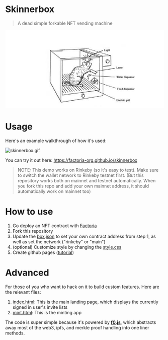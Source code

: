 # Skinnerbox

> A dead simple forkable NFT vending machine

![box.png](box.png)

# Usage

Here's an example walkthrough of how it's used:

![skinnerbox.gif](skinnerbox.gif)

You can try it out here: https://factoria-org.github.io/skinnerbox

> NOTE: This demo works on Rinkeby (so it's easy to test). Make sure to switch the wallet network to Rinkeby testnet first. (But this repository works both on mainnet and testnet automatically. When you fork this repo and add your own mainnet address, it should automatically work on mainnet too)

# How to use

1. Go deploy an NFT contract with [Factoria](https://factoria.app/)
2. Fork this repository
3. Update the [box.json](box.json) to set your own contract address from step 1, as well as set the network ("rinkeby" or "main")
4. (optional) Customize style by changing the [style.css](style.css)
5. Create github pages ([tutorial](https://dev.to/byteslash/getting-started-with-github-pages-4jpf))

# Advanced

For those of you who want to hack on it to build custom features. Here are the relevant files:

1. [index.html](index.html): This is the main landing page, which displays the currently signed in user's invite lists
2. [mint.html](mint.html): This is the minting app

The code is super simple because it's powered by **[f0.js](f0.js)**, which abstracts away most of the web3, ipfs, and merkle proof handling into one liner methods.
